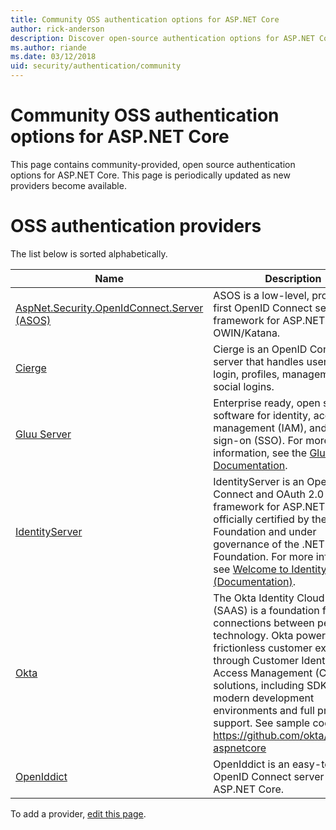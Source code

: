 ```yaml
---
title: Community OSS authentication options for ASP.NET Core
author: rick-anderson
description: Discover open-source authentication options for ASP.NET Core.
ms.author: riande
ms.date: 03/12/2018
uid: security/authentication/community
---
```

# Community OSS authentication options for ASP.NET Core

This page contains community-provided, open source authentication options for ASP.NET Core. This page is periodically updated as new providers become available.

# OSS authentication providers

The list below is sorted alphabetically.

| Name | Description |
| ---- | ----------- |
| [AspNet.Security.OpenIdConnect.Server (ASOS)](https://github.com/aspnet-contrib/AspNet.Security.OpenIdConnect.Server) | ASOS is a low-level, protocol-first OpenID Connect server framework for ASP.NET Core and OWIN/Katana. |
| [Cierge](https://github.com/pwdless/Cierge) | Cierge is an OpenID Connect server that handles user signup, login, profiles, management, and social logins. |
| [Gluu Server](https://gluu.org/) | Enterprise ready, open source software for identity, access management (IAM), and single sign-on (SSO). For more information, see the [Gluu Product Documentation](https://gluu.org/docs/). |
| [IdentityServer](https://identityserver.io/) | IdentityServer is an OpenID Connect and OAuth 2.0 framework for ASP.NET Core, officially certified by the OpenID Foundation and under governance of the .NET Foundation. For more information, see [Welcome to IdentityServer4 (Documentation)](https://identityserver4.readthedocs.io/en/release/). |
| [Okta](https://www.okta.com/) | The Okta Identity Cloud service (SAAS) is a foundation for secure connections between people and technology. Okta powers frictionless customer experiences through Customer Identity and Access Management (CIAM) solutions, including SDKs for modern development environments and full protocol support.  See sample code at https://github.com/okta/samples-aspnetcore |
| [OpenIddict](https://github.com/openiddict/openiddict-core) | OpenIddict is an easy-to-use OpenID Connect server for ASP.NET Core. |



To add a provider, [edit this page](https://github.com/login?return_to=https%3A%2F%2Fgithub.com%2Faspnet%2FDocs%2Fedit%2Fmaster%2Faspnetcore%2Fsecurity%2Fauthentication%2Fcommunity.md).
